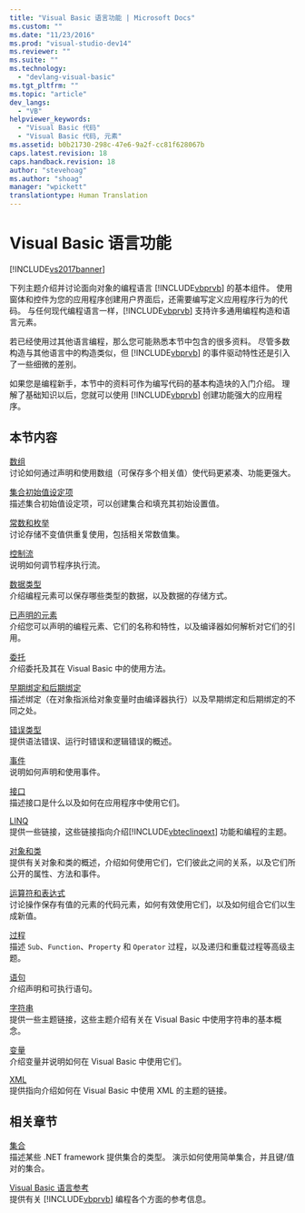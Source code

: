 ```yaml
---
title: "Visual Basic 语言功能 | Microsoft Docs"
ms.custom: ""
ms.date: "11/23/2016"
ms.prod: "visual-studio-dev14"
ms.reviewer: ""
ms.suite: ""
ms.technology: 
  - "devlang-visual-basic"
ms.tgt_pltfrm: ""
ms.topic: "article"
dev_langs: 
  - "VB"
helpviewer_keywords: 
  - "Visual Basic 代码"
  - "Visual Basic 代码, 元素"
ms.assetid: b0b21730-298c-47e6-9a2f-cc81f628067b
caps.latest.revision: 18
caps.handback.revision: 18
author: "stevehoag"
ms.author: "shoag"
manager: "wpickett"
translationtype: Human Translation
---
```

# Visual Basic 语言功能
[!INCLUDE[vs2017banner](../../../csharp/includes/vs2017banner.md)]

下列主题介绍并讨论面向对象的编程语言 [!INCLUDE[vbprvb](../../../csharp/programming-guide/concepts/linq/includes/vbprvb_md.md)] 的基本组件。  使用窗体和控件为您的应用程序创建用户界面后，还需要编写定义应用程序行为的代码。  与任何现代编程语言一样，[!INCLUDE[vbprvb](../../../csharp/programming-guide/concepts/linq/includes/vbprvb_md.md)] 支持许多通用编程构造和语言元素。  
  
 若已经使用过其他语言编程，那么您可能熟悉本节中包含的很多资料。  尽管多数构造与其他语言中的构造类似，但 [!INCLUDE[vbprvb](../../../csharp/programming-guide/concepts/linq/includes/vbprvb_md.md)] 的事件驱动特性还是引入了一些细微的差别。  
  
 如果您是编程新手，本节中的资料可作为编写代码的基本构造块的入门介绍。  理解了基础知识以后，您就可以使用 [!INCLUDE[vbprvb](../../../csharp/programming-guide/concepts/linq/includes/vbprvb_md.md)] 创建功能强大的应用程序。  
  
## 本节内容  
 [数组](../../../visual-basic/programming-guide/language-features/arrays/index.md)  
 讨论如何通过声明和使用数组（可保存多个相关值）使代码更紧凑、功能更强大。  
  
 [集合初始值设定项](../../../visual-basic/programming-guide/language-features/collection-initializers/index.md)  
 描述集合初始值设定项，可以创建集合和填充其初始设置值。  
  
 [常数和枚举](../../../visual-basic/programming-guide/language-features/constants-enums/index.md)  
 讨论存储不变值供重复使用，包括相关常数值集。  
  
 [控制流](../../../visual-basic/programming-guide/language-features/control-flow/index.md)  
 说明如何调节程序执行流。  
  
 [数据类型](../../../visual-basic/programming-guide/language-features/data-types/index.md)  
 介绍编程元素可以保存哪些类型的数据，以及数据的存储方式。  
  
 [已声明的元素](../../../visual-basic/programming-guide/language-features/declared-elements/index.md)  
 介绍您可以声明的编程元素、它们的名称和特性，以及编译器如何解析对它们的引用。  
  
 [委托](../../../visual-basic/programming-guide/language-features/delegates/delegates.md)  
 介绍委托及其在 Visual Basic 中的使用方法。  
  
 [早期绑定和后期绑定](../../../visual-basic/programming-guide/language-features/early-late-binding/early-and-late-binding.md)  
 描述绑定（在对象指派给对象变量时由编译器执行）以及早期绑定和后期绑定的不同之处。  
  
 [错误类型](../../../visual-basic/programming-guide/language-features/error-types.md)  
 提供语法错误、运行时错误和逻辑错误的概述。  
  
 [事件](../../../visual-basic/programming-guide/language-features/events/events.md)  
 说明如何声明和使用事件。  
  
 [接口](../../../visual-basic/programming-guide/language-features/interfaces/index.md)  
 描述接口是什么以及如何在应用程序中使用它们。  
  
 [LINQ](../../../visual-basic/programming-guide/language-features/linq/index.md)  
 提供一些链接，这些链接指向介绍[!INCLUDE[vbteclinqext](../../../csharp/getting-started/includes/vbteclinqext_md.md)] 功能和编程的主题。  
  
 [对象和类](../../../visual-basic/programming-guide/language-features/objects-and-classes/index.md)  
 提供有关对象和类的概述，介绍如何使用它们，它们彼此之间的关系，以及它们所公开的属性、方法和事件。  
  
 [运算符和表达式](../../../visual-basic/programming-guide/language-features/operators-and-expressions/index.md)  
 讨论操作保存有值的元素的代码元素，如何有效使用它们，以及如何组合它们以生成新值。  
  
 [过程](../../../visual-basic/programming-guide/language-features/procedures/index.md)  
 描述 `Sub`、`Function`、`Property` 和 `Operator` 过程，以及递归和重载过程等高级主题。  
  
 [语句](../../../visual-basic/programming-guide/language-features/statements.md)  
 介绍声明和可执行语句。  
  
 [字符串](../../../visual-basic/programming-guide/language-features/strings/index.md)  
 提供一些主题链接，这些主题介绍有关在 Visual Basic 中使用字符串的基本概念。  
  
 [变量](../../../visual-basic/programming-guide/language-features/variables/index.md)  
 介绍变量并说明如何在 Visual Basic 中使用它们。  
  
 [XML](../../../visual-basic/programming-guide/language-features/xml/index.md)  
 提供指向介绍如何在 Visual Basic 中使用 XML 的主题的链接。  
  
## 相关章节  
 [集合](../Topic/Collections%20\(C%23%20and%20Visual%20Basic\).md)  
 描述某些 .NET framework 提供集合的类型。  演示如何使用简单集合，并且键\/值对的集合。  
  
 [Visual Basic 语言参考](../../../visual-basic/language-reference/index.md)  
 提供有关 [!INCLUDE[vbprvb](../../../csharp/programming-guide/concepts/linq/includes/vbprvb_md.md)] 编程各个方面的参考信息。